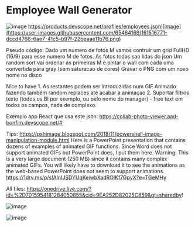# Employee Wall Generator

![image](https://user-images.githubusercontent.com/65464169/161516756-049201ed-9a13-451b-b56a-f19208ab7ca1.png)
https://products.devscope.net/profiles/employees.json![image](https://user-images.githubusercontent.com/65464169/161516771-dccd4766-6ae7-41c5-b97f-22beaae11b76.png)

Pseudo código:
	Dado um numero de fotos M vamos contruir um grid FullHD (16/9) para esse numero M de fotos.
	As fotos todas sao lidas do json
	Um random sort vai ordenar as primeiras M e pintar o wall com cada uma convertida para gray (sem saturacao de cores)
	Gravar o PNG com um novo nome no disco
	
Nice to have
	1. As restantes podem ser introduzidas num GIF Animado fazendo também random replaces até acabar a animaçao 
	2. Suportar filtros texto (todos os BI por exemplo, ou pelo nome do manager) - free text em todos os campos, nada de complexo.

Exemplo app React que usa este json:
https://collab-photo-viewer.aad-bonfim.devscope.net/#

Tips:
https://pshimage.blogspot.com/2018/11/powershell-image-manipulation-module.html
Here is a PowerPoint presentation that contains dozens of examples of animated GIF functions. Since Word does not support animated GIFs but PowerPoint does, I put them here.
Warning: This is a very large document (250 MB) since it contains many complex animated GIFs. You will likely have to download it to see the animations as the web-based PowerPoint does not seem to support animations.
https://1drv.ms/p/s!AlnIJSDYUqKeiwbXadROlKf7GpyX?e=TGeMHy

All files:
https://onedrive.live.com/?id=%2D7015954181284050855&cid=9EA252D82025C859&qt=sharedby!

![image](https://user-images.githubusercontent.com/65464169/161517131-d9b14626-9218-4962-9b32-b57b340f2601.png)

![image](https://user-images.githubusercontent.com/65464169/161517150-5e900c03-c891-4fc1-97c0-327f65f477ca.png)


